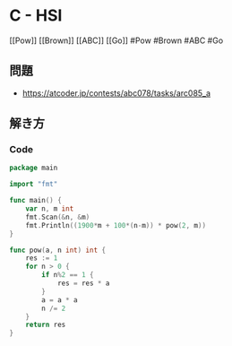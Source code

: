 # C - HSI
[[Pow]] [[Brown]] [[ABC]] [[Go]]
#Pow #Brown #ABC #Go 

## 問題
- https://atcoder.jp/contests/abc078/tasks/arc085_a

## 解き方
### Code
```go
package main

import "fmt"

func main() {
	var n, m int
	fmt.Scan(&n, &m)
	fmt.Println((1900*m + 100*(n-m)) * pow(2, m))
}

func pow(a, n int) int {
	res := 1
	for n > 0 {
		if n%2 == 1 {
			res = res * a
		}
		a = a * a
		n /= 2
	}
	return res
}
```